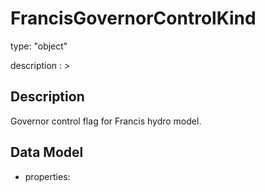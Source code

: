 # FrancisGovernorControlKind
type: "object"
description : >
## Description
Governor control flag for Francis hydro model.

## Data Model
  - properties:
